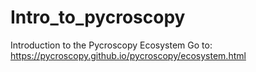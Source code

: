 # Intro_to_pycroscopy
Introduction to the Pycroscopy Ecosystem
Go to: https://pycroscopy.github.io/pycroscopy/ecosystem.html
